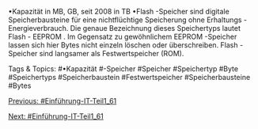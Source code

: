 •Kapazität in MB, GB, seit 2008 in TB
•Flash -Speicher sind digitale Speicherbausteine für eine nichtflüchtige Speicherung ohne 
Erhaltungs -Energieverbrauch. Die genaue Bezeichnung dieses Speichertyps lautet Flash -
EEPROM . Im Gegensatz zu gewöhnlichem EEPROM -Speicher lassen sich hier Bytes nicht einzeln 
löschen oder überschreiben. Flash -Speicher sind langsamer als Festwertspeicher (ROM).

   Tags & Topics:
   #•Kapazität
   #-Speicher
   #Speicher
   #Speichertyp
   #Byte
   #Speichertyps
   #Speicherbaustein
   #Festwertspeicher
   #Speicherbausteine
   #Bytes

[Previous: #Einführung-IT-Teil1_61](Einführung-IT-Teil1_61.md)

[Next: #Einführung-IT-Teil1_61](Einführung-IT-Teil1_61.md)